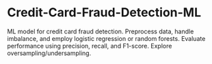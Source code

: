 # Credit-Card-Fraud-Detection-ML
ML model for credit card fraud detection. Preprocess data, handle imbalance, and employ logistic regression or random forests. Evaluate performance using precision, recall, and F1-score. Explore oversampling/undersampling.

